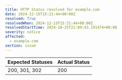 ```yaml
---
title: HTTP Status resolved for example.com
date: 2024-12-15T15:21:44+00:00Z
resolved: True
resolvedWhen: 2024-12-15T15:21:44+00:00Z
resolvedStartTime: 2024-10-25T21:09:43.191474+00:00
severity: notice
affected:
  - example.com
section: issue
---
```


| Expected Statuses | Actual Status  |
|-------------------|----------------|
| 200, 301, 302 | 200 |
